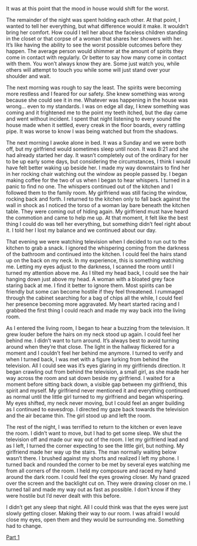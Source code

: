 It was at this point that the mood in house would shift for the worst.

The remainder of the night was spent holding each other. At that point, I wanted to tell her everything, but what difference would it make. It wouldn’t bring her comfort. How could I tell her about the faceless children standing in the closet or that corpse of a woman that shares her showers with her. It’s like having the ability to see the worst possible outcomes before they happen. The average person would shimmer at the amount of spirits they come in contact with regularly. Or better to say how many come in contact with them. You won’t always know they are. Some just watch you, while others will attempt to touch you while some will just stand over your shoulder and wait.

The next morning was rough to say the least. The spirits were becoming more restless and I feared for our safety. She knew something was wrong because she could see it in me. Whatever was happening in the house was wrong… even to my standards. I was on edge all day, I knew something was coming and it frightened me to the point my teeth itched, but the day came and went without incident. I spent that night listening to every sound the house made when it settled, every creak in the floor boards, every rattling pipe. It was worse to know I was being watched but from the shadows. 

The next morning I awoke alone in bed. It was a Sunday and we were both off, but my girlfriend would sometimes sleep until noon. It was 8:21 and she had already started her day. It wasn’t completely out of the ordinary for her to be up early some days, but considering the circumstances, I think I would have felt better waking up beside her. I made my way downstairs to find her in her rocking chair watching out the window as people passed by. I began making coffee for the two of us when I began to hear whispers. I turned in a panic to find no one. The whispers continued out of the kitchen and I followed them to the family room. My girlfriend was still facing the window, rocking back and forth. I returned to the kitchen only to fall back against the wall in shock as I noticed the torso of a woman lay bare beneath the kitchen table. They were coming out of hiding again. My girlfriend must have heard the commotion and came to help me up. At that moment, it felt like the best thing I could do was tell her everything, but something didn’t feel right about it. I told her I lost my balance and we continued about our day. 

That evening we were watching television when I decided to run out to the kitchen to grab a snack. I ignored the whispering coming from the darkness of the bathroom and continued into the kitchen. I could feel the hairs stand up on the back on my neck. In my experience, this is something watching me. Letting my eyes adjust to the darkness, I scanned the room until I turned my attention above me. As I tilted my head back, I could see the hair hanging down just above my head. A woman with a bloated grey face staring back at me. I find it better to ignore them. Most spirits can be friendly but some can become hostile if they feel threatened. I rummaged through the cabinet searching for a bag of chips all the while, I could feel her presence becoming more aggravated. My heart started racing and I grabbed the first thing I could reach and made my way back into the living room.

As I entered the living room, I began to hear a buzzing from the television. It grew louder before the hairs on my neck stood up again. I could feel her behind me. I didn’t want to turn around. It’s always best to avoid turning around when they’re that close. The light in the hallway flickered for a moment and I couldn’t feel her behind me anymore. I turned to verify and when I turned back, I was met with a figure lurking from behind the television. All I could see was it’s eyes glaring in my girlfriends direction. It began crawling out from behind the television, a small girl, as she made her way across the room and sat down beside my girlfriend. I waited for a moment before sitting back down, a visible gap between my girlfriend, this spirit and myself. My girlfriend never mentioned it and everything continued as normal until the little girl turned to my girlfriend and began whispering. My eyes shifted, my neck never moving, but I could feel an anger building as I continued to eavesdrop. I directed my gaze back towards the television and the air became thin. The girl stood up and left the room. 

The rest of the night, I was terrified to return to the kitchen or even leave the room. I didn’t want to move, but I had to get some sleep. We shut the television off and made our way out of the room. I let my girlfriend lead and as I left, I turned the corner expecting to see the little girl, but nothing. My girlfriend made her way up the stairs. The man normally waiting below wasn’t there. I brushed against my shorts and realized I left my phone. I turned back and rounded the corner to be met by several eyes watching me from all corners of the room. I held my composure and raced my hand around the dark room. I could feel the eyes growing closer. My hand grazed over the screen and the backlight cut on. They were drawing closer on me. I turned tail and made my way out as fast as possible. I don’t know if they were hostile but I’d never dealt with this before. 

I didn’t get any sleep that night. All I could think was that the eyes were just slowly getting closer. Making their way to our room. I was afraid I would close my eyes, open them and they would be surrounding me. Something had to change.

[Part 1](https://www.reddit.com/r/nosleep/comments/vagqqr/what_only_we_can_see/?utm_source=share&utm_medium=ios_app&utm_name=iossmf)